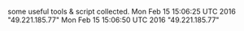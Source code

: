 some useful tools & script collected.
Mon Feb 15 15:06:25 UTC 2016 "49.221.185.77"
Mon Feb 15 15:06:50 UTC 2016 "49.221.185.77"
